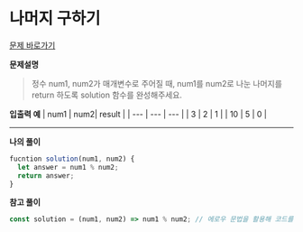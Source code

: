 # 나머지 구하기

[문제 바로가기](https://school.programmers.co.kr/learn/courses/30/lessons/120810)

**문제설명**

> 정수 num1, num2가 매개변수로 주어질 때, num1를 num2로 나눈 나머지를 return 하도록 solution 함수를 완성해주세요.

**입출력 예**
| num1 | num2| result |
| --- | --- | --- |
| 3 | 2 | 1 |
| 10 | 5 | 0 |

---

**나의 풀이**

```javascript
fucntion solution(num1, num2) {
  let answer = num1 % num2;
  return answer;
}
```

**참고 풀이**

```javascript
const solution = (num1, num2) => num1 % num2; // 에로우 문법을 활용해 코드를 보다 간결하게 표현한 예시.
```
